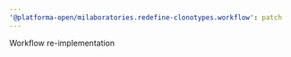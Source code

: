 ```yaml
---
'@platforma-open/milaboratories.redefine-clonotypes.workflow': patch
---
```


Workflow re-implementation
